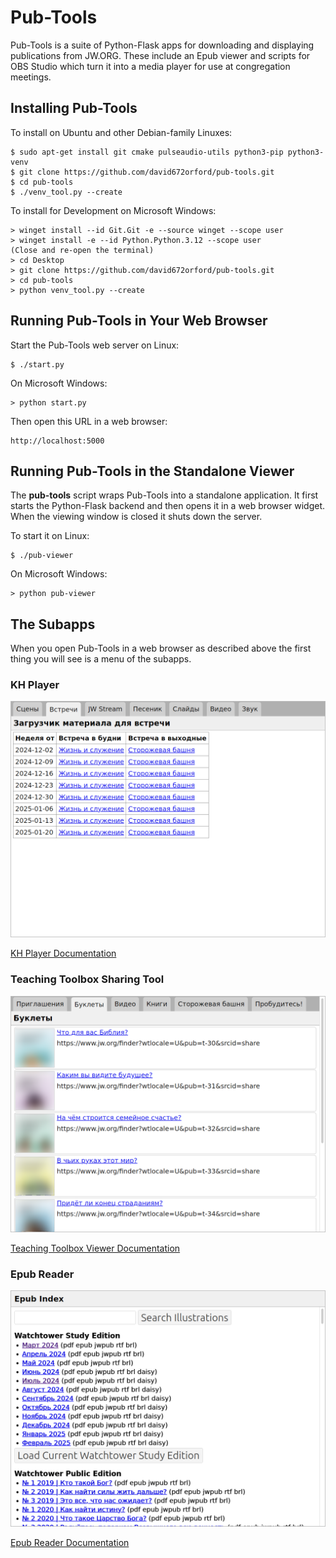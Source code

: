 # Pub-Tools

Pub-Tools is a suite of Python-Flask apps for downloading and displaying
publications from JW.ORG. These include an Epub viewer and scripts for
OBS Studio which turn it into a media player for use at congregation meetings.

## Installing Pub-Tools

To install on Ubuntu and other Debian-family Linuxes:

    $ sudo apt-get install git cmake pulseaudio-utils python3-pip python3-venv
    $ git clone https://github.com/david672orford/pub-tools.git
    $ cd pub-tools
    $ ./venv_tool.py --create

To install for Development on Microsoft Windows:

    > winget install --id Git.Git -e --source winget --scope user
    > winget install -e --id Python.Python.3.12 --scope user
    (Close and re-open the terminal)
    > cd Desktop
    > git clone https://github.com/david672orford/pub-tools.git
    > cd pub-tools
    > python venv_tool.py --create

## Running Pub-Tools in Your Web Browser

Start the Pub-Tools web server on Linux:

    $ ./start.py

On Microsoft Windows:

    > python start.py

Then open this URL in a web browser:

    http://localhost:5000

## Running Pub-Tools in the Standalone Viewer

The **pub-tools** script wraps Pub-Tools into a standalone application.
It first starts the Python-Flask backend and then opens it in a web browser
widget. When the viewing window is closed it shuts down the server.

To start it on Linux:

    $ ./pub-viewer

On Microsoft Windows:

    > python pub-viewer

## The Subapps

When you open Pub-Tools in a web browser as described above the first
thing you will see is a menu of the subapps.

### KH Player

![Screenshot of Meetings tab in KH Player](docs/images/screenshot-khplayer-meetings.png)

[KH Player Documentation](docs/subapp-khplayer.md)

### Teaching Toolbox Sharing Tool

![Screenshot of the Teaching Toolbox Sharing Tool](docs/images/screenshot-toolbox.png)

[Teaching Toolbox Viewer Documentation](docs/subapp-toolbox.md)

### Epub Reader

![Screenshot of the Epub Reader](docs/images/screenshot-epubs.png)

[Epub Reader Documentation](docs/subapp-epubs.md)
